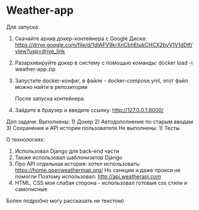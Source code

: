 # Weather-app

Для запуска:
1) Скачайте архив докер-контейнера с Google Диска:
    https://drive.google.com/file/d/1dIAFV9krXnCbhEtukCHCX2byV1V1dDtf/view?usp=drive_link
2) Разархивируйте докер в систему с помощью команды:
     docker load -i weather-app.zip
3) Запустите docker-конфиг, в файле - docker-compose.yml, этот файл можно найти в репозитории

    После запуска контейнера
4) Зайдите в браузер и введите ссылку: http://127.0.0.1:8000/


Доп задачи:
Выполнены:
    1) Докер
    2) Автодополнение по старым вводам
    3) Сохранение и API истории пользователя
Не выполнены:
    1) Тесты

О технологиях:
1) Использовал Django для back-end части
2) Также использовал шаблонизатор Django
3) Про API отдельная история:
      хотел использовать: https://home.openweathermap.org/
         Но санкции и даже прокси не помогли
   Поэтому использовал: http://api.weatherapi.com
4) HTML, CSS моя слабая сторона - использовал готовые css стили и самописные

Более подробно могу рассказать не текстом)
